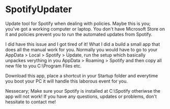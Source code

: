 # SpotifyUpdater
Update tool for Spotify when dealing with policies.
Maybe this is you; you've got a working computer or laptop. You don't have Microsoft Store on it and policies prevent you to run the automated updates from Spotify.

I did have this issue and I got tired of it! What I did a build a small app that does all the manual work for you.
Normally you would have to go to your AppData > Local > Spotify > Update, run the setup which basically unpackes verything in you AppData > Roaming > Spotify and then copy all new file to you C:\Program Files etc.

Download this app, place a shortcut in your Startup folder and everytime you boot your PC it will handle this laborous event for you.

Nessecary; Make sure your Spotify is installed at C:\Spotify otheriwse the app will not work!
If you have any questions, updates or problems, don't hessitate to contact me!
